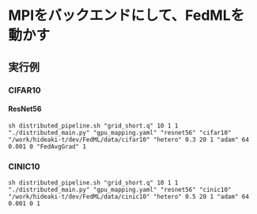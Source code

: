 # MPIをバックエンドにして、FedMLを動かす

## 実行例

### CIFAR10

#### ResNet56

    sh distributed_pipeline.sh "grid_short.q" 10 1 1 "./distributed_main.py" "gpu_mapping.yaml" "resnet56" "cifar10" "/work/hideaki-t/dev/FedML/data/cifar10" "hetero" 0.3 20 1 "adam" 64 0.001 0 "FedAvgGrad" 1

### CINIC10

    sh distributed_pipeline.sh "grid_short.q" 10 1 1 "./distributed_main.py" "gpu_mapping.yaml" "resnet56" "cinic10" "/work/hideaki-t/dev/FedML/data/cinic10" "hetero" 0.5 20 1 "adam" 64 0.001 0 1